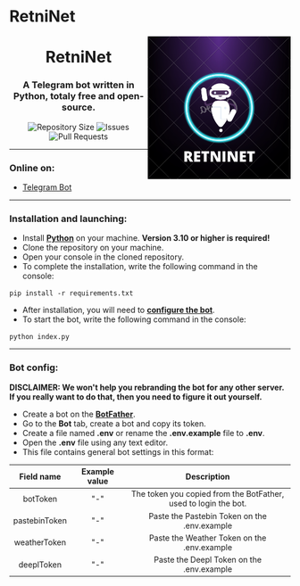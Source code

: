 # RetniNet
<img src="/images/logo.png" alt="RetniNet Logo" align="right" height="256px">
<div align="center">
  <h1>RetniNet</h1>
  <h3>A Telegram bot written in Python, totaly free and open-source.</h3>

![Repository Size](https://img.shields.io/github/repo-size/assenzostefano/retninet)
![Issues](https://img.shields.io/github/issues/assenzostefano/retninet)
![Pull Requests](https://img.shields.io/github/issues-pr/assenzostefano/retninet)
</div>

___
### Online on:
- [Telegram Bot](https://t.me/Retninet_bot)

___
### Installation and launching:
- Install **[Python](https://python.org)** on your machine. **Version 3.10 or higher is required!**
- Clone the repository on your machine.
- Open your console in the cloned repository.
- To complete the installation, write the following command in the console:
```console
pip install -r requirements.txt
```
- After installation, you will need to **[configure the bot](#bot-config)**.
- To start the bot, write the following command in the console:
```console
python index.py
```

___
### Bot config:

**DISCLAIMER: We won't help you rebranding the bot for any other server. If you really want to do that, then you need to figure it out yourself.**

- Create a bot on the **[BotFather](https://t.me/BotFather)**.
- Go to the **Bot** tab, create a bot and copy its token.
- Create a file named **.env** or rename the **.env.example** file to **.env**.
- Open the **.env** file using any text editor.
- This file contains general bot settings in this format:

|       Field name        |               Example value                |                                Description                                     |
|:-----------------------:|:------------------------------------------:|:------------------------------------------------------------------------------:|
|         botToken        |                    "-"                     |  The token you copied from the BotFather, used to login the bot.        |
|         pastebinToken        |                    "-"                     |  Paste the Pastebin Token on the .env.example        |
|       weatherToken      |                         "-"                |  Paste the Weather Token on the .env.example   |
|         deeplToken         |            "-"            |              Paste the Deepl Token on the .env.example                 |

